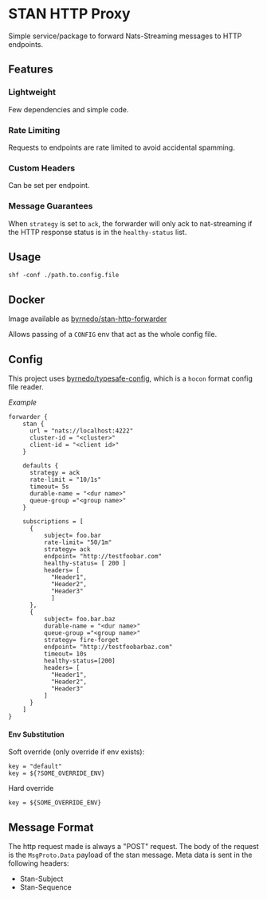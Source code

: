 # STAN HTTP Proxy

Simple service/package to forward Nats-Streaming messages to HTTP endpoints.

## Features

### Lightweight

Few dependencies and simple code.

### Rate Limiting

Requests to endpoints are rate limited to avoid accidental spamming.

### Custom Headers

Can be set per endpoint.

### Message Guarantees

When `strategy` is set to `ack`, the forwarder will only ack to nat-streaming if the HTTP response status is in the `healthy-status` list.


## Usage 

`shf -conf ./path.to.config.file`


## Docker

Image available as [byrnedo/stan-http-forwarder](https://hub.docker.com/r/byrnedo/stan-http-forwarder/)

Allows passing of a `CONFIG` env that act as the whole config file.

## Config

This project uses [byrnedo/typesafe-config](https://github.com/byrnedo/typesafe-config), which is a `hocon` format config file reader.


*Example*

```hocon
forwarder {
    stan {
      url = "nats://localhost:4222"
      cluster-id = "<cluster>"
      client-id = "<client id>"
    }

    defaults {
      strategy = ack
      rate-limit = "10/1s"
      timeout= 5s
      durable-name = "<dur name>"
      queue-group ="<group name>"
    }

    subscriptions = [
      {
          subject= foo.bar
          rate-limit= "50/1m"
          strategy= ack
          endpoint= "http://testfoobar.com"
          healthy-status= [ 200 ]
          headers= [
            "Header1",
            "Header2",
            "Header3"
            ]
      },
      {
          subject= foo.bar.baz
          durable-name = "<dur name>"
          queue-group ="<group name>"
          strategy= fire-forget
          endpoint= "http://testfoobarbaz.com"
          timeout= 10s
          healthy-status=[200]
          headers= [
            "Header1",
            "Header2",
            "Header3"
          ]
      }
    ]
}
```

#### Env Substitution

Soft override (only override if env exists):

```hocon
key = "default"
key = ${?SOME_OVERRIDE_ENV}
```

Hard override

```hocon
key = ${SOME_OVERRIDE_ENV}
```

## Message Format

The http request made is always a "POST" request. 
The body of the request is the `MsgProto.Data` payload of the stan message.
Meta data is sent in the following headers:

- Stan-Subject 
- Stan-Sequence
